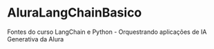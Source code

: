 # AluraLangChainBasico
Fontes do curso LangChain e Python - Orquestrando aplicações de IA Generativa da Alura
